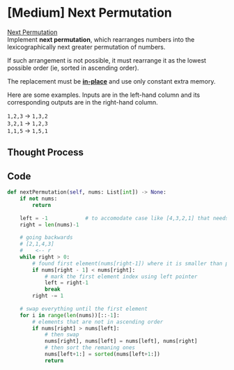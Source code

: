 # \[Medium\] Next Permutation

[Next Permutation](https://leetcode.com/problems/next-permutation/)  
Implement **next permutation**, which rearranges numbers into the lexicographically next greater permutation of numbers.

If such arrangement is not possible, it must rearrange it as the lowest possible order \(ie, sorted in ascending order\).

The replacement must be [**in-place**](http://en.wikipedia.org/wiki/In-place_algorithm) and use only constant extra memory.

Here are some examples. Inputs are in the left-hand column and its corresponding outputs are in the right-hand column.

`1,2,3` → `1,3,2`  
`3,2,1` → `1,2,3`  
`1,1,5` → `1,5,1`

## Thought Process

## Code

```python
def nextPermutation(self, nums: List[int]) -> None:
    if not nums:
        return
        
    left = -1            # to accomodate case like [4,3,2,1] that needs to be reversed entirely.
    right = len(nums)-1
    
    # going backwards
    # [2,1,4,3]
    #    <-- r    
    while right > 0:
        # found first element(nums[right-1]) where it is smaller than prev one(nums[right])
        if nums[right - 1] < nums[right]:
            # mark the first element index using left pointer
            left = right-1
            break
        right -= 1
    
    # swap everything until the first element
    for i in range(len(nums))[::-1]:
        # elements that are not in ascending order
        if nums[right] > nums[left]:
            # then swap
            nums[right], nums[left] = nums[left], nums[right]
            # then sort the remaning ones
            nums[left+1:] = sorted(nums[left+1:])
            return
    
```

